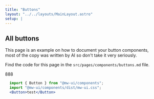 ```yaml
---
title: "Buttons"
layout: "../../layouts/MainLayout.astro"
setup: |
---
```


## All buttons

This page is an example on how to document your button components, most of the copy was written by AI so don't take it very seriously.

Find the code for this page in the `src/pages/components/buttons.md` file.

<div class="component-preview">
   <Test>888</Test>
</div>

``` jsx
  import { Button } from "@mw-ui/components";
  import "@mw-ui/components/dist/mw-ui.css";
  <Button>test</Button>
```

